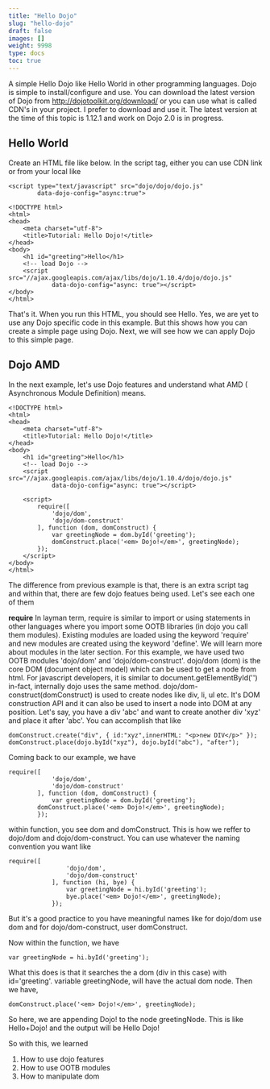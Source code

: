 ```yaml
---
title: "Hello Dojo"
slug: "hello-dojo"
draft: false
images: []
weight: 9998
type: docs
toc: true
---
```


A simple Hello Dojo like Hello World in other programming languages. Dojo is simple to install/configure and use. You can download the latest version of Dojo from http://dojotoolkit.org/download/ or you can use what is called CDN's in your project. 
I prefer to download and use it. The latest version at the time of this topic is 1.12.1 and work on Dojo 2.0 is in progress.



## Hello World
Create an HTML file like below. In the script tag, either you can use CDN link or from your local like

    <script type="text/javascript" src="dojo/dojo/dojo.js"
            data-dojo-config="async:true">

    <!DOCTYPE html>
    <html>
    <head>
        <meta charset="utf-8">
        <title>Tutorial: Hello Dojo!</title>
    </head>
    <body>
        <h1 id="greeting">Hello</h1>
        <!-- load Dojo -->
        <script src="//ajax.googleapis.com/ajax/libs/dojo/1.10.4/dojo/dojo.js"
                data-dojo-config="async: true"></script>
    </body>
    </html>

That's it. When you run this HTML, you should see Hello. Yes, we are yet to use any Dojo specific code in this example. But this shows how you can create a simple page using Dojo. Next, we will see how we can apply Dojo to this simple page.


## Dojo AMD
In the next example, let's use Dojo features and understand what AMD ( Asynchronous Module Definition) means.

    <!DOCTYPE html>
    <html>
    <head>
        <meta charset="utf-8">
        <title>Tutorial: Hello Dojo!</title>
    </head>
    <body>
        <h1 id="greeting">Hello</h1>
        <!-- load Dojo -->
        <script src="//ajax.googleapis.com/ajax/libs/dojo/1.10.4/dojo/dojo.js"
                data-dojo-config="async: true"></script>
    
        <script>
            require([
                'dojo/dom',
                'dojo/dom-construct'
            ], function (dom, domConstruct) {
                var greetingNode = dom.byId('greeting');
                domConstruct.place('<em> Dojo!</em>', greetingNode);
            });
        </script>
    </body>
    </html>
The difference from previous example is that, there is an extra script tag and within that, there are few dojo featues being used. Let's see each one of them

**require**
In layman term, require is similar to import or using statements in other languages where you import some OOTB libraries (in dojo you call them modules). Existing modules are loaded using the keyword 'require' and new modules are created using the keyword 'define'. We will learn more about modules in the later section.
For this example, we have used two OOTB modules 'dojo/dom' and 'dojo/dom-construct'.
dojo/dom (dom) is the core DOM (document object model) which can be used to get a node from html. For javascript developers, it is similar to document.getElementById('') in-fact, internally dojo uses the same method. dojo/dom-construct(domConstruct) is used to create nodes like div, li, ul etc. It's DOM construction API and it can also be used to insert a node into DOM at any position. Let's say, you have a div 'abc' and want to create another div 'xyz' and place it after 'abc'. You can accomplish that like

    domConstruct.create("div", { id:"xyz",innerHTML: "<p>new DIV</p>" });
    domConstruct.place(dojo.byId("xyz"), dojo.byId("abc"), "after");
Coming back to our example, we have

    require([
                'dojo/dom',
                'dojo/dom-construct'
            ], function (dom, domConstruct) {
                var greetingNode = dom.byId('greeting');
            domConstruct.place('<em> Dojo!</em>', greetingNode);
            });

 within function, you see dom and domConstruct. This is how we reffer to dojo/dom and dojo/dom-construct. You can use whatever the naming convention you want like

    require([
                    'dojo/dom',
                    'dojo/dom-construct'
                ], function (hi, bye) {
                    var greetingNode = hi.byId('greeting');
                    bye.place('<em> Dojo!</em>', greetingNode);
                });
But it's a good practice to you have meaningful names like for dojo/dom use dom and for dojo/dom-construct, user domConstruct.

Now within the function, we have

    var greetingNode = hi.byId('greeting');
What this does is that it searches the a dom (div in this case) with id='greeting'. variable greetingNode, will have the actual dom node. Then we have,

    domConstruct.place('<em> Dojo!</em>', greetingNode);
So here, we are appending Dojo! to the node greetingNode. This is like 
Hello+Dojo! and the output will be Hello Dojo!

So with this, we learned 

 1. How to use dojo features
 2. How to use OOTB modules
 3. How to manipulate dom





